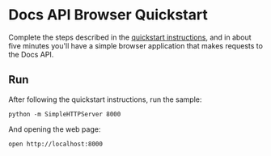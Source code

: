 # Docs API Browser Quickstart

Complete the steps described in the [quickstart instructions](
https://developers.google.com/docs/api/quickstart/js), and in about
five minutes you'll have a simple browser application that makes requests to the
Docs API.

## Run

After following the quickstart instructions, run the sample:

```
python -m SimpleHTTPServer 8000
```

And opening the web page:

```
open http://localhost:8000
```
